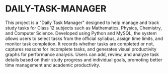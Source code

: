 # DAILY-TASK-MANAGER

This project is a "Daily Task Manager" designed to help manage and track study tasks for Class 12 subjects such as Mathematics, Physics, Chemistry, and Computer Science. Developed using Python and MySQL, the system allows users to select tasks from the official syllabus, assign time limits, and monitor task completion. It records whether tasks are completed or not, captures reasons for incomplete tasks, and generates visual productivity graphs for performance analysis. Users can add, review, and analyze task details based on their study progress and individual goals, promoting better time management and academic productivity.
